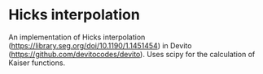 # Hicks interpolation
An implementation of Hicks interpolation (https://library.seg.org/doi/10.1190/1.1451454) in Devito (https://github.com/devitocodes/devito). Uses scipy for the calculation of Kaiser functions. 
